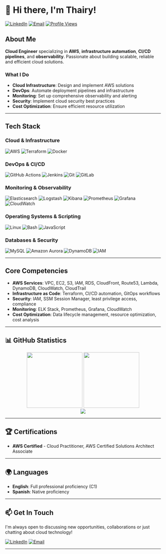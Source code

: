 # 👋 Hi there, I'm Thairy!

[![LinkedIn](https://img.shields.io/badge/LinkedIn-Connect-blue?style=flat-square&logo=linkedin)](https://www.linkedin.com/in/thairy-daza)
[![Email](https://img.shields.io/badge/Email-Contact-red?style=flat-square&logo=gmail)](mailto:asdhadevops@gmail.com)
[![Profile Views](https://komarev.com/ghpvc/?username=asdtha&color=brightgreen&style=flat-square)](https://github.com/asdtha)

## About Me

**Cloud Engineer** specializing in **AWS**, **infrastructure automation**, **CI/CD pipelines**, and **observability**. Passionate about building scalable, reliable and efficient cloud solutions.

### What I Do
- **Cloud Infrastructure**: Design and implement AWS solutions
- **DevOps**: Automate deployment pipelines and infrastructure
- **Monitoring**: Set up comprehensive observability and alerting
- **Security**: Implement cloud security best practices
- **Cost Optimization**: Ensure efficient resource utilization

---

## Tech Stack

### **Cloud & Infrastructure** 
![AWS](https://img.shields.io/badge/AWS-FF9900?style=for-the-badge&logo=amazonaws&logoColor=white)
![Terraform](https://img.shields.io/badge/Terraform-7B42BC?style=for-the-badge&logo=terraform&logoColor=white)
![Docker](https://img.shields.io/badge/Docker-2496ED?style=for-the-badge&logo=docker&logoColor=white)

### **DevOps & CI/CD** 
![GitHub Actions](https://img.shields.io/badge/GitHub_Actions-2088FF?style=for-the-badge&logo=github-actions&logoColor=white)
![Jenkins](https://img.shields.io/badge/Jenkins-D24939?style=for-the-badge&logo=jenkins&logoColor=white)
![Git](https://img.shields.io/badge/Git-F05032?style=for-the-badge&logo=git&logoColor=white)
![GitLab](https://img.shields.io/badge/GitLab-FC6D26?style=for-the-badge&logo=gitlab&logoColor=white)

### **Monitoring & Observability** 
![Elasticsearch](https://img.shields.io/badge/Elasticsearch-005571?style=for-the-badge&logo=elasticsearch&logoColor=white)
![Logstash](https://img.shields.io/badge/Logstash-005571?style=for-the-badge&logo=logstash&logoColor=white)
![Kibana](https://img.shields.io/badge/Kibana-005571?style=for-the-badge&logo=kibana&logoColor=white)
![Prometheus](https://img.shields.io/badge/Prometheus-E6522C?style=for-the-badge&logo=prometheus&logoColor=white)
![Grafana](https://img.shields.io/badge/Grafana-F46800?style=for-the-badge&logo=grafana&logoColor=white)
![CloudWatch](https://img.shields.io/badge/CloudWatch-FF9900?style=for-the-badge&logo=amazonaws&logoColor=white)

### **Operating Systems & Scripting** 
![Linux](https://img.shields.io/badge/Linux-FCC624?style=for-the-badge&logo=linux&logoColor=black)
![Bash](https://img.shields.io/badge/Bash-4EAA25?style=for-the-badge&logo=gnu-bash&logoColor=white)
![JavaScript](https://img.shields.io/badge/JavaScript-F7DF1E?style=for-the-badge&logo=javascript&logoColor=black)

### **Databases & Security** 
![MySQL](https://img.shields.io/badge/MySQL-4479A1?style=for-the-badge&logo=mysql&logoColor=white)
![Amazon Aurora](https://img.shields.io/badge/Amazon_Aurora-FF9900?style=for-the-badge&logo=amazonaws&logoColor=white)
![DynamoDB](https://img.shields.io/badge/DynamoDB-FF9900?style=for-the-badge&logo=amazonaws&logoColor=white)
![IAM](https://img.shields.io/badge/AWS_IAM-FF9900?style=for-the-badge&logo=amazonaws&logoColor=white)

---

## Core Competencies

- **AWS Services**: VPC, EC2, S3, IAM, RDS, CloudFront, Route53, Lambda, DynamoDB, CloudWatch, CloudTrail
- **Infrastructure as Code**: Terraform, CI/CD automation, GitOps workflows
- **Security**: IAM, SSM Session Manager, least privilege access, compliance
- **Monitoring**: ELK Stack, Prometheus, Grafana, CloudWatch
- **Cost Optimization**: Data lifecycle management, resource optimization, cost analysis

---

## 📊 GitHub Statistics

<div align="center">
  <img height="180em" src="https://github-readme-stats.vercel.app/api?username=asdtha&theme=dark&show_icons=true&hide_border=true&include_all_commits=true&count_private=true" />
  <img height="180em" src="https://github-readme-stats.vercel.app/api/top-langs/?username=asdtha&theme=dark&exclude_repo=KNN-Image-Classification&show_icons=true&hide_border=true&layout=compact&langs_count=8"/>
</div>

<div align="center">
  <img src="https://streak-stats.demolab.com/?user=asdtha&theme=dark&hide_border=true" />
</div>

---

## 🏆 Certifications

- **AWS Certified** - Cloud Practitioner, AWS Certified Solutions Architect Associate

---

## 🌍 Languages

- **English**: Full professional proficiency (C1)
- **Spanish**: Native proficiency

---

## 📫 Get In Touch

I'm always open to discussing new opportunities, collaborations or just chatting about cloud technology!

[![LinkedIn](https://img.shields.io/badge/LinkedIn-Connect-blue?style=flat-square&logo=linkedin)](https://www.linkedin.com/in/thairy-daza)
[![Email](https://img.shields.io/badge/Email-Contact-red?style=flat-square&logo=gmail)](mailto:asdhadevops@gmail.com)

---


